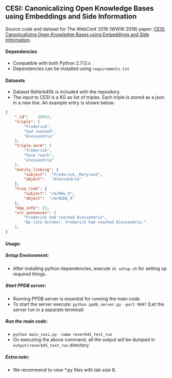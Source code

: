 ## CESI: Canonicalizing Open Knowledge Bases using Embeddings and Side Information

Source code and dataset for The WebConf 2018 (WWW 2018) paper: [CESI: Canonicalizing Open Knowledge Bases using Embeddings and Side Information]().

#### Dependencies

* Compatible with both Python 2.7/3.x
* Dependencies can be installed using `requirements.txt`


#### Datasets

* Dataset ReVerb45k is included with the repository.
* The input to CESI is a KG as list of triples. Each triple is stored as a json in a new line. An example entry is shown below:

```json
{
	"_id": 	  36952,
	"triple": [
		"Frederick",
		"had reached",
		"Alessandria"
	],
	"triple_norm": [
		"frederick",
		"have reach",
		"alessandria"
	],
	"entity_linking": {
		"subject":  "Frederick,_Maryland",
		"object":   "Alessandria"
	},
	"true_link": {
		"subject": "/m/09w_9",
		"object":  "/m/02bb_4"
	},
	"kbp_info": [],
	"src_sentences": [
		"Frederick had reached Alessandria",
		"By late October, Frederick had reached Alessandria."
	],
}        
```

#### Usage:

##### Setup Environment:

* After installing python dependencies, execute `sh setup.sh` for setting up required things.

##### Start PPDB server:

* Running PPDB server is essential for running the main code.
* To start the server execute: `python ppdb_server.py -port 9997`  (Let the server run in a separate terminal)

##### Run the main code:

* `python main_cesi.py -name reverb45_test_run`
* On executing the above command, all the output will be dumped in `output/reverb45_test_run` directory. 

##### Extra note:

* We recommend to view *.py files with tab size 8.